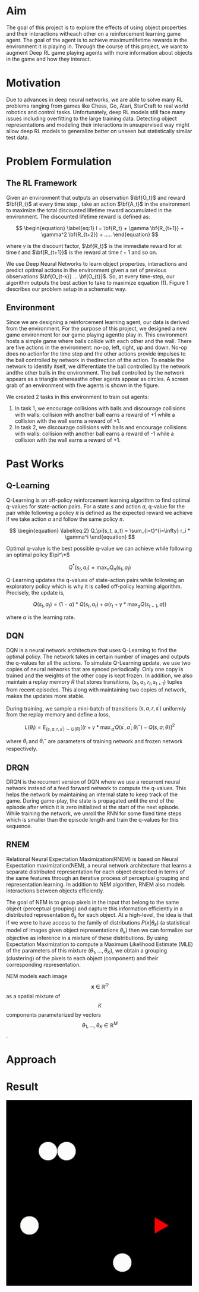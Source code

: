 
<head>
       <script type="text/x-mathjax-config"> MathJax.Hub.Config({ TeX: { equationNumbers: { autoNumber: "all" } } }); </script>
       <script type="text/x-mathjax-config">
         MathJax.Hub.Config({
           tex2jax: {
             inlineMath: [ ['$','$'], ["\\(","\\)"] ],
             processEscapes: true
           }
         });
       </script>
       <script src="https://cdn.mathjax.org/mathjax/latest/MathJax.js?config=TeX-AMS-MML_HTMLorMML" type="text/javascript"></script>
</head>


# Aim
The goal of this project is to explore the effects of using object properties and their interactions witheach other on a reinforcement learning game agent. The goal of the agent is to achieve maximumlifetime rewards in the environment it is playing in. Through the course of this project, we want to augment Deep RL game playing agents with more information about objects in the game and how they interact.

# Motivation
Due to advances in deep neural networks, we are able to solve many RL problems ranging from games like Chess, Go, Atari, StarCraft to real world robotics and control tasks. Unfortunately, deep RL models still face many issues including overfitting to the large training data. Detecting object representations and modeling their interactions in unsupervised way might allow deep RL models to generalize better on unseen but statistically similar test data.

# Problem Formulation

## The RL Framework
Given an environment that outputs an observation $\bf{O_t}$ and reward $\bf{R_t}$ at every time step , take an action $\bf{A_t}$ in the environment to maximize the total discounted lifetime reward accumulated in the environment. The discounted lifetime reward is defined as: 

$$
\begin{equation} \label{eq:1}
 l = \bf{R_t} + \gamma \bf{R_{t+1}} + \gamma^2 \bf{R_{t+2}} + .....
\end{equation}
$$

where $\gamma$ is the discount factor, $\bf{R_t}$ is the immediate reward for at time $t$ and $\bf{R_{t+1}}$ is the reward at time $t+1$ and so on.

We use Deep Neural Networks to learn object properties, interactions and predict optimal actions in the environment given a set of previous observations $\bf{O_{t-k}} ... \bf{O_{t}}$. So, at every time-step, our algorithm outputs the best action to take to maximize equation (1). Figure 1 describes our problem setup in a schematic way.

## Environment

Since we are designing a reinforcement learning agent, our data is derived from the environment. For the purpose of this project, we designed a new game environment for our game playing agentto play in. This environment hosts a simple game where balls collide with each other and the wall. There are five actions in the environment: no-op, left, right, up and down. No-op does no actionfor the time step and the other actions provide impulses to the ball controlled by network in thedirection of the action. To enable the network to identify itself, we differentiate the ball controlled by the network andthe other balls in the environment. The ball controlled by the network appears as a triangle whereasthe other agents appear as circles.  A screen grab of an environment with five agents is shown in the figure. 

We created 2 tasks in this environment to train out agents: 
1. In task 1, we encourage collisions with balls and discourage collisions with walls: collision with another ball earns a reward of +1 while a collision with the wall earns a reward of +1.
2. In task 2, we discourage collisions with balls and encourage collisions with walls: collision with another ball earns a reward of -1 while a collision with the wall earns a reward of +1.

# Past Works

## Q-Learning
Q-Learning is an off-policy reinforcement learning algorithm to find optimal q-values for state-action pairs. For a state $s$ and action $a$, q-value for the pair while following a policy $\pi$ is defined as the expected reward we achieve if we take action $a$ and follow the same policy $\pi$.

$$
\begin{equation} \label{eq:2}
 Q_\pi(s_t, a_t) = \sum_{i=t}^{i=\infty} r_i * \gamma^i
\end{equation}
$$

Optimal q-value is the best possible q-value we can achieve while following an optimal policy $\pi^\*$

$$
\begin{equation} \label{eq:3}
 Q^*(s_t, a_t) = \max_{\pi} Q_\pi(s_t, a_t)
\end{equation}
$$

Q-Learning updates the q-values of state-action pairs while following an exploratory policy which is why it is called off-policy learning algorithm. Precisely, the update is,

$$
\begin{equation} \label{eq:4}
Q(s_t, a_t) = (1 - \alpha) * Q(s_t, a_t) + \alpha (r_t + \gamma * \max_a Q(s_{t+1}, a)) 
\end{equation}
$$

where $\alpha$ is the learning rate.

## DQN
DQN is a neural network architecture that uses Q-Learning to find the optimal policy. The network takes in certain number of images and outputs the q-values for all the actions. To simulate Q-Learning update, we use two copies of neural networks that are synced periodically. Only one copy is trained and the weights of the other copy is kept frozen. In addition, we also maintain a replay memory $R$ that stores transitions, $(s_t, a_t, r_t, s_{t+1})$ tuples from recent episodes. This along with maintaining two copies of network, makes the updates more stable.

During training, we sample a mini-batch of transitions $(s, a, r, s^{'})$ uniformly from the replay memory and define a loss,

$$
\begin{equation} \label{eq:5}
L(\theta_i) = E_{(s, a, r, s^{'}) \sim U(R) } \lbrack (r + \gamma * \max{_{a^{'}}} Q(s^{'}, a^{'}; \theta^-_i) - Q(s, a; \theta) \rbrack^{2}
\end{equation}
$$

where $\theta_i$ and $\theta_i^-$ are parameters of training network and frozen network respectively.

## DRQN
DRQN is the recurrent version of DQN where we use a recurrent neural network instead of a feed forward network to compute the q-values. This helps the network by maintaining an internal state to keep track of the game. During game-play, the state is propagated until the end of the episode after which it is zero initialized at the start of the next episode. While training the network, we unroll the RNN for some fixed time steps which is smaller than the episode length and train the q-values for this sequence.

## RNEM
Relational Neural Expectation Maximization(RNEM) is based on Neural Expectation maximization(NEM), a neural network architecture that learns a separate distributed representation for each object described in terms of the same features through an iterative process of perceptual grouping and representation learning. In addition to NEM algorithm, RNEM also models interactions between objects efficiently.

The goal of NEM is to group pixels in the input that belong to the same object (perceptual grouping) and capture this information efficiently in a distributed representation $\theta_{k}$ for each object. At a high-level, the idea is that if we were to have access to the family of distributions $P(x|\theta_{k})$ (a statistical model of images given object representations $\theta_{k}$) then we can formalize our objective as inference in a mixture of these distributions. By using Expectation Maximization to compute a Maximum Likelihood Estimate (MLE) of the parameters of this mixture $(\theta_{1}, . . . , \theta_{K})$, we obtain a grouping (clustering) of the pixels to each object (component) and their corresponding representation.

NEM models each image $$\boldsymbol{x}\: \in\: \mathbb{R}^{D}$$ as a spatial mixture of $$K$$ components parameterized by vectors $$\theta_{1}, . . . , \theta_{K}\: \in\: \mathbb{R}^{M}$$.
# Approach

# Result
![Video](dqn_video.gif)

